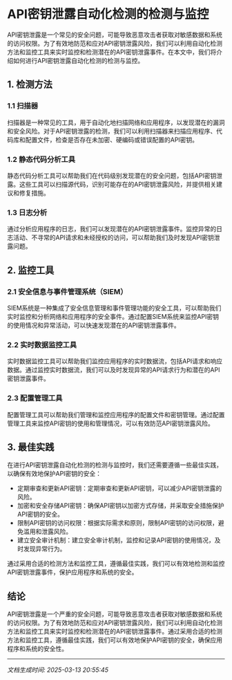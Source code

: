# API密钥泄露自动化检测的检测与监控

API密钥泄露是一个常见的安全问题，可能导致恶意攻击者获取对敏感数据和系统的访问权限。为了有效地防范和应对API密钥泄露风险，我们可以利用自动化检测方法和监控工具来实时监控和检测潜在的API密钥泄露事件。在本文中，我们将介绍如何进行API密钥泄露自动化检测的检测与监控。

## 1. 检测方法

### 1.1 扫描器

扫描器是一种常见的工具，用于自动化地扫描网络和应用程序，以发现潜在的漏洞和安全风险。对于API密钥泄露的检测，我们可以利用扫描器来扫描应用程序、代码库和配置文件，检查是否存在未加密、硬编码或错误配置的API密钥。

### 1.2 静态代码分析工具

静态代码分析工具可以帮助我们在代码级别发现潜在的安全问题，包括API密钥泄露。这些工具可以扫描源代码，识别可能存在的API密钥泄露风险，并提供相关建议和修复措施。

### 1.3 日志分析

通过分析应用程序的日志，我们可以发现潜在的API密钥泄露事件。监控异常的日志活动、不寻常的API请求和未经授权的访问，可以帮助我们及时发现API密钥泄露问题。

## 2. 监控工具

### 2.1 安全信息与事件管理系统（SIEM）

SIEM系统是一种集成了安全信息管理和事件管理功能的安全工具，可以帮助我们实时监控和分析网络和应用程序的安全事件。通过配置SIEM系统来监控API密钥的使用情况和异常活动，可以快速发现潜在的API密钥泄露事件。

### 2.2 实时数据监控工具

实时数据监控工具可以帮助我们监控应用程序的实时数据流，包括API请求和响应数据。通过监控实时数据流，我们可以及时发现异常的API请求行为和潜在的API密钥泄露事件。

### 2.3 配置管理工具

配置管理工具可以帮助我们管理和监控应用程序的配置文件和密钥管理。通过配置管理工具来监控API密钥的使用和管理情况，可以有效防范API密钥泄露风险。

## 3. 最佳实践

在进行API密钥泄露自动化检测的检测与监控时，我们还需要遵循一些最佳实践，以确保有效地保护API密钥的安全：

- 定期审查和更新API密钥：定期审查和更新API密钥，可以减少API密钥泄露的风险。
- 加密和安全存储API密钥：确保API密钥以加密方式存储，并采取安全措施保护API密钥的安全。
- 限制API密钥的访问权限：根据实际需求和原则，限制API密钥的访问权限，避免滥用和泄露风险。
- 建立安全审计机制：建立安全审计机制，监控和记录API密钥的使用情况，及时发现异常行为。

通过采用合适的检测方法和监控工具，遵循最佳实践，我们可以有效地检测和监控API密钥泄露事件，保护应用程序和系统的安全。

## 结论

API密钥泄露是一个严重的安全问题，可能导致恶意攻击者获取对敏感数据和系统的访问权限。为了有效地防范和应对API密钥泄露风险，我们可以利用自动化检测方法和监控工具来实时监控和检测潜在的API密钥泄露事件。通过采用合适的检测方法和监控工具，遵循最佳实践，我们可以有效地保护API密钥的安全，确保应用程序和系统的安全性。

---

*文档生成时间: 2025-03-13 20:55:45*
